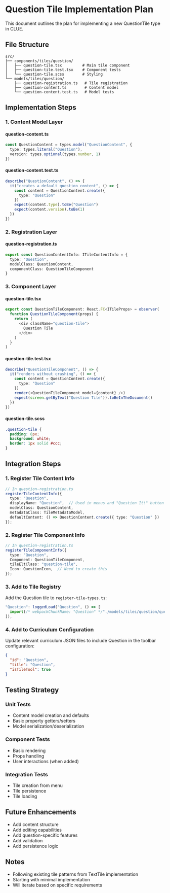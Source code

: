 # Question Tile Implementation Plan

This document outlines the plan for implementing a new QuestionTile type in CLUE.

## File Structure

```
src/
├── components/tiles/question/
│   ├── question-tile.tsx         # Main tile component
│   ├── question-tile.test.tsx    # Component tests
│   └── question-tile.scss        # Styling
└── models/tiles/question/
    ├── question-registration.ts   # Tile registration
    ├── question-content.ts        # Content model
    └── question-content.test.ts   # Model tests
```

## Implementation Steps

### 1. Content Model Layer

#### question-content.ts

```typescript
const QuestionContent = types.model("QuestionContent", {
  type: types.literal("Question"),
  version: types.optional(types.number, 1)
})
```

#### question-content.test.ts

```typescript
describe("QuestionContent", () => {
  it("creates a default question content", () => {
    const content = QuestionContent.create({
      type: "Question"
    })
    expect(content.type).toBe("Question")
    expect(content.version).toBe(1)
  })
})
```

### 2. Registration Layer

#### question-registration.ts

```typescript
export const QuestionContentInfo: ITileContentInfo = {
  type: "Question",
  modelClass: QuestionContent,
  componentClass: QuestionTileComponent
}
```

### 3. Component Layer

#### question-tile.tsx

```typescript
export const QuestionTileComponent: React.FC<ITileProps> = observer(
  function QuestionTileComponent(props) {
    return (
      <div className="question-tile">
        Question Tile
      </div>
    )
  }
)
```

#### question-tile.test.tsx

```typescript
describe("QuestionTileComponent", () => {
  it("renders without crashing", () => {
    const content = QuestionContent.create({
      type: "Question"
    })
    render(<QuestionTileComponent model={content} />)
    expect(screen.getByText("Question Tile")).toBeInTheDocument()
  })
})
```

#### question-tile.scss

```scss
.question-tile {
  padding: 8px;
  background: white;
  border: 1px solid #ccc;
}
```

## Integration Steps

### 1. Register Tile Content Info

```typescript
// In question-registration.ts
registerTileContentInfo({
  type: "Question",
  displayName: "Question",  // Used in menus and "Question It!" button
  modelClass: QuestionContent,
  metadataClass: TileMetadataModel,
  defaultContent: () => QuestionContent.create({ type: "Question" })
});
```

### 2. Register Tile Component Info

```typescript
// In question-registration.ts
registerTileComponentInfo({
  type: "Question",
  Component: QuestionTileComponent,
  tileEltClass: "question-tile",
  Icon: QuestionIcon,  // Need to create this
});
```

### 3. Add to Tile Registry

Add the Question tile to `register-tile-types.ts`:

```typescript
"Question": loggedLoad("Question", () => [
  import(/* webpackChunkName: "Question" */"./models/tiles/question/question-registration")
]),
```

### 4. Add to Curriculum Configuration

Update relevant curriculum JSON files to include Question in the toolbar configuration:

```json
{
  "id": "Question",
  "title": "Question",
  "isTileTool": true
}
```

## Testing Strategy

### Unit Tests

- Content model creation and defaults
- Basic property getters/setters
- Model serialization/deserialization

### Component Tests

- Basic rendering
- Props handling
- User interactions (when added)

### Integration Tests

- Tile creation from menu
- Tile persistence
- Tile loading

## Future Enhancements

- Add content structure
- Add editing capabilities
- Add question-specific features
- Add validation
- Add persistence logic

## Notes

- Following existing tile patterns from TextTile implementation
- Starting with minimal implementation
- Will iterate based on specific requirements